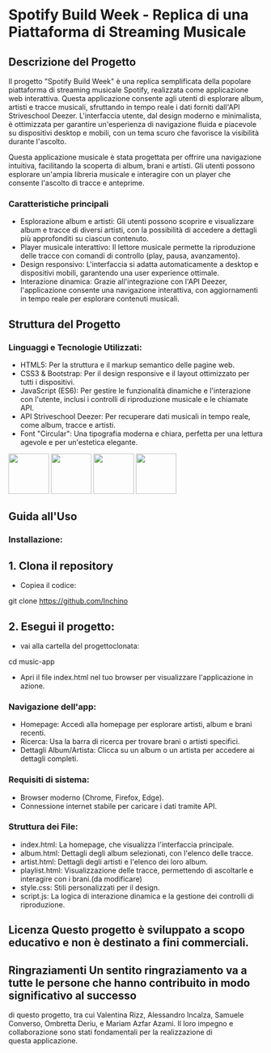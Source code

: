 # Spotify Build Week - Replica di una Piattaforma di Streaming Musicale

## Descrizione del Progetto

Il progetto "Spotify Build Week" è una replica semplificata della popolare piattaforma di streaming musicale Spotify,
realizzata come applicazione web interattiva. Questa applicazione consente agli utenti di esplorare album, artisti e
tracce musicali, sfruttando in tempo reale i dati forniti dall'API Striveschool Deezer. L'interfaccia utente, dal design
moderno e minimalista, è ottimizzata per garantire un'esperienza di navigazione fluida e piacevole su dispositivi
desktop e mobili, con un tema scuro che favorisce la visibilità durante l'ascolto.

Questa applicazione musicale è stata progettata per offrire una navigazione intuitiva, facilitando la scoperta di album,
brani e artisti. Gli utenti possono esplorare un'ampia libreria musicale e interagire con un player che consente l'ascolto
di tracce e anteprime.

### Caratteristiche principali

- Esplorazione album e artisti: Gli utenti possono scoprire e visualizzare album e tracce di diversi artisti, con la possibilità di accedere a dettagli più approfonditi su ciascun contenuto.
- Player musicale interattivo: Il lettore musicale permette la riproduzione delle tracce con comandi di controllo (play, pausa, avanzamento).
- Design responsivo: L'interfaccia si adatta automaticamente a desktop e dispositivi mobili, garantendo una user experience ottimale.
- Interazione dinamica: Grazie all'integrazione con l'API Deezer, l'applicazione consente una navigazione interattiva, con aggiornamenti in tempo reale per esplorare contenuti musicali.

## Struttura del Progetto

### Linguaggi e Tecnologie Utilizzati:

- HTML5: Per la struttura e il markup semantico delle pagine web.
- CSS3 & Bootstrap: Per il design responsive e il layout ottimizzato per tutti i dispositivi.
- JavaScript (ES6): Per gestire le funzionalità dinamiche e l'interazione con l'utente, inclusi i controlli di riproduzione musicale e le chiamate API.
- API Striveschool Deezer: Per recuperare dati musicali in tempo reale, come album, tracce e artisti.
- Font "Circular": Una tipografia moderna e chiara, perfetta per una lettura agevole e per un'estetica elegante.

<div>
  <img src="https://github.com/user-attachments/assets/ac46b6a7-f0e5-4688-86f1-afe752a1c2fe" height="80" width="80">
  <img src="https://github.com/user-attachments/assets/010bf452-2ae1-4faa-87fd-8ace85d816f7" height="80" width="80">
  <img src="https://github.com/user-attachments/assets/de604586-bb2c-4e13-b2e9-1a2e4095e01a" height="80" width="80">
  <img src="https://github.com/user-attachments/assets/2afc24da-95c5-4db1-a5f1-de9220ccd728" height="80" width="80">
</div>

## Guida all'Uso

### Installazione:

## 1. Clona il repository

- Copiea il codice:


git clone https://github.com/Inchino


## 2. Esegui il progetto:

- vai alla cartella del progettoclonata:


cd music-app


- Apri il file index.html nel tuo browser per visualizzare l'applicazione in azione.

### Navigazione dell'app:

- Homepage: Accedi alla homepage per esplorare artisti, album e brani recenti.
- Ricerca: Usa la barra di ricerca per trovare brani o artisti specifici.
- Dettagli Album/Artista: Clicca su un album o un artista per accedere ai dettagli completi.

### Requisiti di sistema:

- Browser moderno (Chrome, Firefox, Edge).
- Connessione internet stabile per caricare i dati tramite API.

### Struttura dei File:

- index.html: La homepage, che visualizza l'interfaccia principale.
- album.html: Dettagli degli album selezionati, con l'elenco delle tracce.
- artist.html: Dettagli degli artisti e l'elenco dei loro album.
- playlist.html: Visualizzazione delle tracce, permettendo di ascoltarle e interagire con i brani.(da modificare)
- style.css: Stili personalizzati per il design.
- script.js: La logica di interazione dinamica e la gestione dei controlli di riproduzione.

## Licenza Questo progetto è sviluppato a scopo educativo e non è destinato a fini commerciali.

## Ringraziamenti Un sentito ringraziamento va a tutte le persone che hanno contribuito in modo significativo al successo

di questo progetto, tra cui Valentina Rizz, Alessandro Incalza, Samuele Converso, Ombretta Deriu, e Mariam Azfar Azami.
Il loro impegno e collaborazione sono stati fondamentali per la realizzazione di questa applicazione.